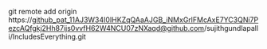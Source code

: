 git remote add origin https://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@github.com/sujithgundlapalli/IncludesEverything.git
